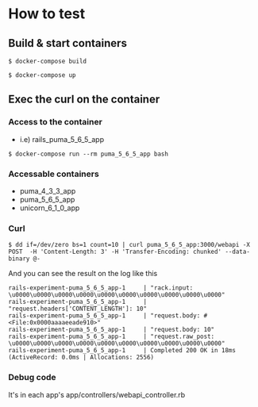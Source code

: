 # How to test


## Build & start containers

```
$ docker-compose build
```

```
$ docker-compose up
```

## Exec the curl on the container


### Access to the container

* i.e) rails_puma_5_6_5_app

```
$ docker-compose run --rm puma_5_6_5_app bash
```

### Accessable containers

* puma_4_3_3_app
* puma_5_6_5_app
* unicorn_6_1_0_app

### Curl

```
$ dd if=/dev/zero bs=1 count=10 | curl puma_5_6_5_app:3000/webapi -X POST  -H 'Content-Length: 3' -H 'Transfer-Encoding: chunked' --data-binary @-
```

And you can see the result on the log like this

```
rails-experiment-puma_5_6_5_app-1     | "rack.input: \u0000\u0000\u0000\u0000\u0000\u0000\u0000\u0000\u0000\u0000"
rails-experiment-puma_5_6_5_app-1     | "request.headers['CONTENT_LENGTH']: 10"
rails-experiment-puma_5_6_5_app-1     | "request.body: #<File:0x0000aaaaeeade910>"
rails-experiment-puma_5_6_5_app-1     | "request.body: 10"
rails-experiment-puma_5_6_5_app-1     | "request.raw_post: \u0000\u0000\u0000\u0000\u0000\u0000\u0000\u0000\u0000\u0000"
rails-experiment-puma_5_6_5_app-1     | Completed 200 OK in 18ms (ActiveRecord: 0.0ms | Allocations: 2556)
```


### Debug code
It's in each app's app/controllers/webapi_controller.rb
